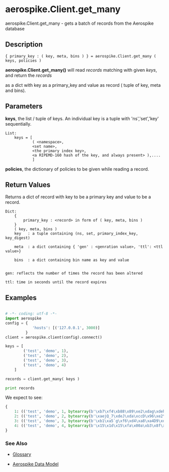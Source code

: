 
# aerospike.Client.get_many

aerospike.Client.get_many - gets a batch of records from the Aerospike database

## Description

```
{ primary_key : ( key, meta, bins ) } = aerospike.Client.get_many ( keys, policies )

```

**aerospike.Client.get_many()** will read *records* matching with given *keys*, and return the *records*

as a dict with key as a primary_key and value as record ( tuple of key, meta and bins).   

## Parameters

**keys**, the list / tuple of keys. An individual key is a tuple with 'ns','set','key' sequentially.   

```
List:
    keys = [
            ( <namespace>, 
            <set name>, 
            <the primary index key>, 
            <a RIPEMD-160 hash of the key, and always present> ),....
            ]

```

**policies**, the dictionary of policies to be given while reading a record.   

## Return Values
Returns a dict of record with key to be a primary key and value to be a record.

```
Dict:
    {
        primary_key : <record> in form of ( key, meta, bins )
    }
    ( key, meta, bins )
    key   : a tuple containing (ns, set, primary_index_key, key_digest)

    meta  : a dict containing { 'gen' : <genration value>, 'ttl': <ttl value>}

    bins  : a dict containing bin name as key and value


gen: reflects the number of times the record has been altered

ttl: time in seconds until the record expires

```



## Examples

```python

# -*- coding: utf-8 -*-
import aerospike
config = {
            'hosts': [('127.0.0.1', 3000)]
         }
client = aerospike.client(config).connect()

keys = [ 
        ('test', 'demo', 1),
        ('test', 'demo', 2),
        ('test', 'demo', 3),
        ('test', 'demo', 4)
    ]

records = client.get_many( keys )

print records

```

We expect to see:

```python
{
    1: (('test', 'demo', 1, bytearray(b'\xb7\xf4\xb88\x89\xe2\xdag\xdeh>\x1d\xf6\x91\x9a\x1e\xac\xc4F\xc8')), {'gen': 1, 'ttl': 2592000}, {'age': 1, 'name': u'Name1'}), 
    2: (('test', 'demo', 2, bytearray(b'\xaejQ_7\xdeJ\xda\xccD\x96\xe2\xda\x1f\xea\x84\x8c:\x92p')), {'gen': 1, 'ttl': 2592000}, {'age': 2, 'name': u'Name2'}), 
    3: (('test', 'demo', 3, bytearray(b'\xb1\xa5`g\xf6\xd4\xa8\xa4D9\xd3\xafb\xbf\xf8ha\x01\x94\xcd')), {'gen': 1, 'ttl': 2592000}, {'age': 3, 'name': u'Name3'}), 
    4: (('test', 'demo', 4, bytearray(b'\x15\x1d\x15\xfa\x00a\xb3\x8f\xb5_\xf2>e\xae:\xeeS\x16\x93%')), {'gen': 1, 'ttl': 2592000}, {'age': 4, 'name': u'Name4'})
}

```



### See Also



- [Glossary](http://www.aerospike.com/docs/guide/glossary.html)

- [Aerospike Data Model](http://www.aerospike.com/docs/architecture/data-model.html)